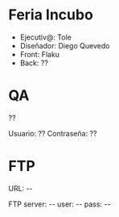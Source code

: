 Feria Incubo
=====================

- Ejecutiv@: Tole
- Diseñador: Diego Quevedo
- Front: Flaku
- Back: ??

QA
==

??

Usuario: ??
Contraseña: ??


FTP
==

URL: --

FTP
server: --
user: --
pass: --